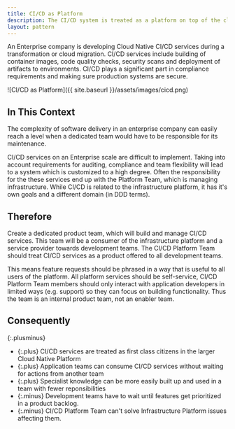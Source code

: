 ```yaml
---
title: CI/CD as Platform
description: The CI/CD system is treated as a platform on top of the cloud platform.
layout: pattern
---
```


An Enterprise company is developing Cloud Native CI/CD services during a transformation or
cloud migration. CI/CD services include building of container images, code quality checks,
security scans and deployment of artifacts to environments. CI/CD plays a significant
part in compliance requirements and making sure production systems are secure.

![CI/CD as Platform]({{ site.baseurl }}/assets/images/cicd.png)

## In This Context

The complexity of software delivery in an enterprise company can easily reach a level when
a dedicated team would have to be responsible for its maintenance.

CI/CD services on an Enterprise scale are difficult to implement. Taking into account 
requirements for auditing, compliance and team flexibility will lead to a system
which is customized to a high degree. Often the responsibility for the these services
end up with the Platform Team, which is managing infrastructure. While CI/CD is related
to the infrastructure platform, it has it's own goals and a different domain (in DDD terms).

## Therefore

Create a dedicated product team, which will build and manage CI/CD services. This team will
be a consumer of the infrastructure platform and a service provider towards development
teams. The CI/CD Platform Team should treat CI/CD services as a product offered to all
development teams. 

This means feature requests should be phrased in a way that is useful to
all users of the platform. All platform services should be self-service, CI/CD Platform Team 
members should only interact with application developers in limited ways (e.g. support) so
they can focus on building functionality. Thus the team is an internal product team, not an
enabler team.

## Consequently

{:.plusminus}
- {:.plus} CI/CD services are treated as first class citizens in the larger Cloud Native Platform
- {:.plus} Application teams can consume CI/CD services without waiting for actions from another team
- {:.plus} Specialist knowledge can be more easily built up and used in a team with fewer reponsibilities
- {:.minus} Development teams have to wait until features get prioritized in a product backlog.
- {:.minus} CI/CD Platform Team can't solve Infrastructure Platform issues affecting them.

